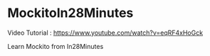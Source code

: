 # MockitoIn28Minutes
Video Tutorial : https://www.youtube.com/watch?v=eqRF4xHoGck

Learn Mockito from In28Minutes
